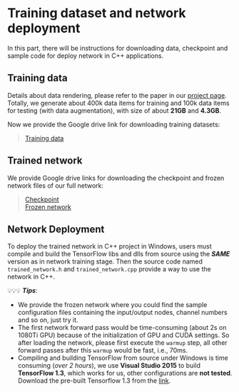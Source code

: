 # Training dataset and network deployment

In this part, there will be instructions for downloading data, checkpoint and sample code for deploy network in C++ applications.

## Training data

Details about data rendering, please refer to the paper in our [project page](http://geometry.cs.ucl.ac.uk/projects/2020/sketch2cad/). Totally, we generate about 400k data items for training and 100k data items for testing (with data augmentation), with size of about **21GB** and **4.3GB**.

Now we provide the Google drive link for downloading training datasets:

>[Training data](https://connecthkuhk-my.sharepoint.com/:f:/g/personal/changjli_connect_hku_hk/EnBYOgQdwdVDp9Z4FUoflyYBKwbBjliTsPPzP9BiNB1ITQ?e=cCsIhg)


## Trained network

We provide Google drive links for downloading the checkpoint and frozen network files of our full network:
>[Checkpoint](https://connecthkuhk-my.sharepoint.com/:f:/g/personal/changjli_connect_hku_hk/EpGhY_1_mDJPqn0cBk-G2rMB4wpR79wMQg-aLcP7hCoZvw?e=GODso0) <br />
>[Frozen network](https://connecthkuhk-my.sharepoint.com/:f:/g/personal/changjli_connect_hku_hk/Eu-_9xhJPnpAtyYOJG3WRCgBHVflkgBR6qaXaC8UYiSiKQ?e=lOqz2y)

## Network Deployment

To deploy the trained network in C++ project in Windows, users must compile and build the TensorFlow libs and dlls from source using the ***SAME*** version as in network training stage. Then the source code named `trained_network.h` and `trained_network.cpp` provide a way to use the network in C++.

💡💡💡 ***Tips***:
* We provide the frozen network where you could find the sample configuration files containing the input/output nodes, channel numbers and so on, just try it.
* The first network forward pass would be time-consuming (about 2s on 1080Ti GPU) because of the initialization of GPU and CUDA settings. So after loading the network, please first execute the `warmup` step, all other forward passes after this `warmup` would be fast, i.e., 70ms.
* Compiling and building TensorFlow from source under Windows is time consuming (*over 2 hours*), we use **Visual Studio 2015** to build **TensorFlow 1.3**, which works for us, other configurations are **not tested**. Download the pre-built Tensorflow 1.3 from the [link](https://connecthkuhk-my.sharepoint.com/:f:/g/personal/changjli_connect_hku_hk/ErhAHO3B_PtIl3r_4Y6rANsB6asMMI2RRjAXkm0qiZz8Fw?e=KLNd46).

